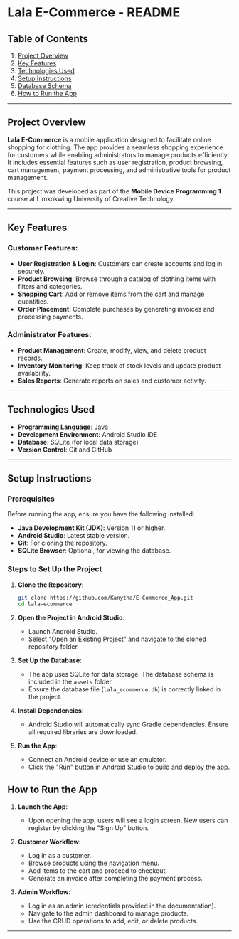 # Lala E-Commerce - README

## Table of Contents
1. [Project Overview](#project-overview)
2. [Key Features](#key-features)
3. [Technologies Used](#technologies-used)
4. [Setup Instructions](#setup-instructions)
5. [Database Schema](#database-schema)
6. [How to Run the App](#how-to-run-the-app)


---

## Project Overview

**Lala E-Commerce** is a mobile application designed to facilitate online shopping for clothing. The app provides a seamless shopping experience for customers while enabling administrators to manage products efficiently. It includes essential features such as user registration, product browsing, cart management, payment processing, and administrative tools for product management.

This project was developed as part of the **Mobile Device Programming 1** course at Limkokwing University of Creative Technology.

---

## Key Features

### Customer Features:
- **User Registration & Login**: Customers can create accounts and log in securely.
- **Product Browsing**: Browse through a catalog of clothing items with filters and categories.
- **Shopping Cart**: Add or remove items from the cart and manage quantities.
- **Order Placement**: Complete purchases by generating invoices and processing payments.

### Administrator Features:
- **Product Management**: Create, modify, view, and delete product records.
- **Inventory Monitoring**: Keep track of stock levels and update product availability.
- **Sales Reports**: Generate reports on sales and customer activity.

---

## Technologies Used

- **Programming Language**: Java
- **Development Environment**: Android Studio IDE
- **Database**: SQLite (for local data storage)
- **Version Control**: Git and GitHub

---

## Setup Instructions

### Prerequisites
Before running the app, ensure you have the following installed:
- **Java Development Kit (JDK)**: Version 11 or higher.
- **Android Studio**: Latest stable version.
- **Git**: For cloning the repository.
- **SQLite Browser**: Optional, for viewing the database.

### Steps to Set Up the Project
1. **Clone the Repository**:
   ```bash
   git clone https://github.com/Kanytha/E-Commerce_App.git
   cd lala-ecommerce
   ```

2. **Open the Project in Android Studio**:
   - Launch Android Studio.
   - Select "Open an Existing Project" and navigate to the cloned repository folder.

3. **Set Up the Database**:
   - The app uses SQLite for data storage. The database schema is included in the `assets` folder.
   - Ensure the database file (`lala_ecommerce.db`) is correctly linked in the project.

4. **Install Dependencies**:
   - Android Studio will automatically sync Gradle dependencies. Ensure all required libraries are downloaded.

5. **Run the App**:
   - Connect an Android device or use an emulator.
   - Click the "Run" button in Android Studio to build and deploy the app.


## How to Run the App

1. **Launch the App**:
   - Upon opening the app, users will see a login screen. New users can register by clicking the "Sign Up" button.

2. **Customer Workflow**:
   - Log in as a customer.
   - Browse products using the navigation menu.
   - Add items to the cart and proceed to checkout.
   - Generate an invoice after completing the payment process.

3. **Admin Workflow**:
   - Log in as an admin (credentials provided in the documentation).
   - Navigate to the admin dashboard to manage products.
   - Use the CRUD operations to add, edit, or delete products.

---

